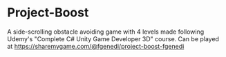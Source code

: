 # Project-Boost
A side-scrolling obstacle avoiding game with 4 levels made following Udemy's "Complete C# Unity Game Developer 3D" course. Can be played at https://sharemygame.com/@fgenedi/project-boost-fgenedi 
